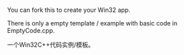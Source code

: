 You can fork this to create your Win32 app.

There is only a empty template / example with basic code in EmptyCode.cpp.

一个Win32C++代码实例/模板。
